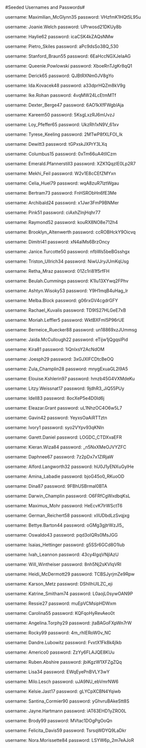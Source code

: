 #Seeded Usernames and Passwords#

username: Maximilian_McGlynn35
password: VHzfmK1HQt5L95u

username: Joanie.Welch
password: UPrwosd21DKUy8b

username: Haylie62
password: icaCSK4kZAQsNMw

username: Pietro_Skiles
password: aPc9dsSo38Q_530

username: Stanford_Braun55
password: 6EaHccNGXJeIaAG

username: Queenie.Powlowski
password: XboeRnTJgKr8qQ1

username: Derick65
password: QJBtRXNm0JV8gYo

username: Ida.Kovacek48
password: a33dprHQZm8kV9g

username: Ike.Rohan
password: 4vqMW24LcEtmMTf

username: Dexter_Berge47
password: 6AO1kXfFWgblAja

username: Kareem50
password: 5KsgLxzRJ6mUvzJ

username: Loy_Pfeffer65
password: UkzRh1xN9V_61xv

username: Tyrese_Keeling
password: 2MTwP8fXLFOI_Ik

username: Dewitt3
password: tGPxskJXPrY3LXq

username: Columbus15
password: 0xTm66uA4tIlCzm

username: Emerald.Pfannerstill3
password: XZK1QqzIE0Lp2R7

username: Mekhi_Feil
password: W2v1E8cCEfZMYxn

username: Celia_Huel79
password: wqA8zuR7lztWgau

username: Bertram73
password: FnHSRObHn6fE3Me

username: Archibald24
password: x1Jwr3FmP9BNMer

username: Pink51
password: ciAxhZInjHqhr77

username: Raymond52
password: kouRX8NO8e712h4

username: Brooklyn_Altenwerth
password: ccROBHckY9Oicvq

username: Dimitri41
password: xN4aIMs6BrzOncy

username: Janice.Turcotte50
password: nfbWs5beBGsshgx

username: Triston_Ullrich34
password: NiwUJryJUmKqUsg

username: Retha_Mraz
password: 01Zc1ri81f5rfFH

username: Beulah.Cummings
password: K1Iu13XYwq2FPhv

username: Ashtyn.Wisoky53
password: Y9H1mqB4uHag_lr

username: Melba.Block
password: g06rxGV4cgdrGFY

username: Rachael_Kuvalis
password: TD9IS27HLGeE7xB

username: Moriah.Leffler5
password: WktBXFml5P96rUE

username: Berneice_Ruecker88
password: un18869xzJUmmsg

username: Jaida.McCullough22
password: eTijw1jQgqslPid

username: Kira81
password: 1iQnIxsY2AcNdOM

username: Joesph29
password: 3xGJXIFCDtcBeOQ

username: Zula_Champlin28
password: mnygExuaGL2l9A5

username: Elouise.Kshlerin97
password: hmzb45G4VXMdeKu

username: Litzy.Weissnat17
password: 9jdhR3_JiQ55PUy

username: Idell83
password: 8ocXeP5e4D0Id6j

username: Eleazar.Grant
password: uL1NhzOC4O6w5L7

username: Gavin42
password: YeyxsOaAiRTTztn

username: Ivory1
password: syo2VYpv93qKNIn

username: Garett.Daniel
password: LOGDC_CTDXvaEFR

username: Kieran.Wiza84
password: _n5NxXMeOJVYZFC

username: Daphnee67
password: 7z2pDx7x1ZlRjaW

username: Alford.Langworth32
password: hU0J1yENXuGylHe

username: Amina_Labadie
password: bjoG45o0_RKuoOD

username: Dina87
password: 9FBhUSBrmaI0BTA

username: Darwin_Champlin
password: O6FRfCgWxdbqKsL

username: Maximus_Mohr
password: HeEcvK7lrWSctT6

username: German_Reichert58
password: xIIUDbdLzSvqjxg

username: Bettye.Barton44
password: oGMg3gjtrWzJl5_

username: Oswaldo43
password: pqd3oIQRs0MsJGG

username: Isaias_Hettinger
password: g5SSr6GCd8O1lub

username: Ivah_Leannon
password: 43cy4IgqVNjlAzU

username: Will_Wintheiser
password: 8nh5Nj2sKVIqVRI

username: Heidi_McDermott29
password: TCBSJyrjmZe9Rpw

username: Karson_Metz
password: DShIIhUlLZC_eji

username: Katrine_Smitham74
password: L0aojL0sywOAN9P

username: Ressie27
password: muEpVCMsipHDWxm

username: Carolina55
password: KQFqoHyRevAeo0t

username: Angelina.Torphy29
password: jtaBAGoFXpWn7rW

username: Rocky99
password: 4m_rhIERoW0v_NC

username: Dandre.Lubowitz
password: FvxtX1Fk8k4jIkb

username: Americo0
password: ZzYy6FLAJQE8KUu

username: Ruben.Abshire
password: jbiKgzW1XFZgZQq

username: Lisa34
password: EWqEyePnBVLY3wY

username: Milo.Lesch
password: uJA9NU_ebVmrNW6

username: Kelsie.Jast17
password: gLYCpXCBN4Yqiwb

username: Santina_Cormier90
password: yGhvruBAkeStt8S

username: Jayne.Hartmann
password: iAT63EHD1yZRO0L

username: Brody99
password: MVtac1DOgPgOoQn

username: Felicita_Davis59
password: TsrsqWDYQ9LaDkr

username: Nora.Morissette84
password: LSYW6p_2m7eAJoR
